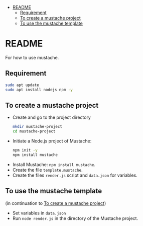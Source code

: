 - [README](#readme)
  - [Requirement](#requirement)
  - [To create a mustache project](#to-create-a-mustache-project)
  - [To use the mustache template](#to-use-the-mustache-template)


# README
For how to use mustache.

## Requirement

```bash
sudo apt update
sudo apt install nodejs npm -y
```

## To create a mustache project

- Create and go to the project directory
  ```bash
  mkdir mustache-project
  cd mustache-project
  ```
- Initiate a Node.js project of Mustache:
  ```bash
  npm init -y
  npm install mustache
  ```
- Install Mustache: `npm install mustache`.
- Create the file `template.mustache`.
- Create the files `render.js` script and `data.json` for variables.



## To use the mustache template

(in continuation to [To create a mustache project](#to-create-a-mustache-project))

- Set variables in `data.json`
- Run `node render.js` in the directory of the Mustache project.
